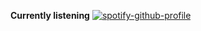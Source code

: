 **Currently listening**
[![spotify-github-profile](https://spotify-github-profile.kittinanx.com/api/view?uid=31hoapn53qt2gxaf56yfdmb54j5q&cover_image=true&theme=natemoo-re&show_offline=false&background_color=121212&interchange=false&bar_color=53b14f&bar_color_cover=true)](https://github.com/kittinan/spotify-github-profile)
